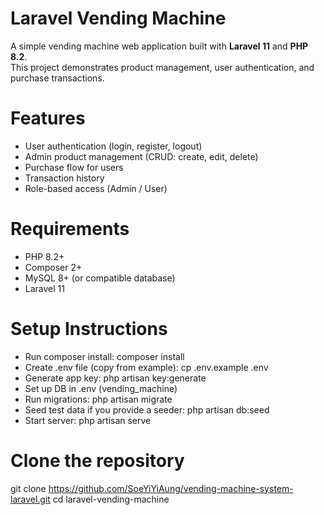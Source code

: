 # Laravel Vending Machine
A simple vending machine web application built with **Laravel 11** and **PHP 8.2**.  
This project demonstrates product management, user authentication, and purchase transactions.

# Features
- User authentication (login, register, logout)
- Admin product management (CRUD: create, edit, delete)
- Purchase flow for users
- Transaction history
- Role-based access (Admin / User)

# Requirements
- PHP 8.2+
- Composer 2+
- MySQL 8+ (or compatible database)
- Laravel 11

# Setup Instructions
- Run composer install: composer install
- Create .env file (copy from example): cp .env.example .env
- Generate app key: php artisan key:generate
- Set up DB in .env (vending_machine)
- Run migrations: php artisan migrate
- Seed test data if you provide a seeder: php artisan db:seed
- Start server: php artisan serve

# Clone the repository
git clone https://github.com/SoeYiYiAung/vending-machine-system-laravel.git
cd laravel-vending-machine
